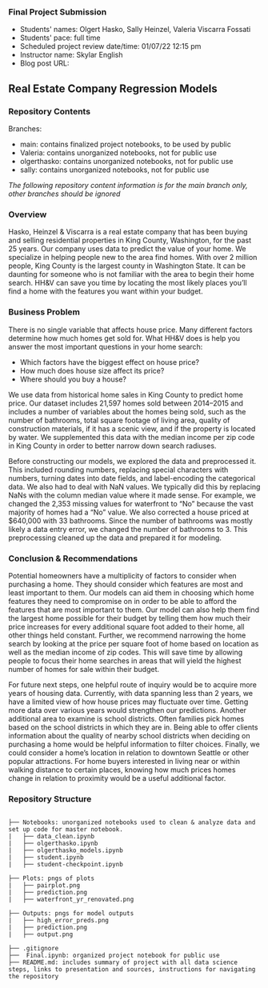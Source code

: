 ### Final Project Submission
- Students' names: Olgert Hasko, Sally Heinzel, Valeria Viscarra Fossati
- Students' pace: full time
- Scheduled project review date/time: 01/07/22 12:15 pm
- Instructor name: Skylar English
- Blog post URL:

## Real Estate Company Regression Models

### Repository Contents

Branches:
- main: contains finalized project notebooks, to be used by public
- Valeria: contains unorganized notebooks, not for public use
- olgerthasko: contains unorganized notebooks, not for public use
- sally: contains unorganized notebooks, not for public use

*The following repository content information is for the main branch only, other branches should be ignored*

### Overview 

Hasko, Heinzel & Viscarra is a real estate company that has been buying and selling residential properties in King County, Washington, for the past 25 years. Our company uses data to predict the value of your home. We specialize in helping people new to the area find homes. With over 2 million people, King County is the largest county in Washington State. It can be daunting for someone who is not familiar with the area to begin their home search. HH&V can save you time by locating the most likely places you’ll find a home with the features you want within your budget.

### Business Problem

There is no single variable that affects house price. Many different factors determine how much homes get sold for. What HH&V does is help you answer the most important questions in your home search:
- Which factors have the biggest effect on house price?
- How much does house size affect its price?
- Where should you buy a house?

We use data from historical home sales in King County to predict home price. Our dataset includes 21,597 homes sold between 2014–2015 and includes a number of variables about the homes being sold, such as the number of bathrooms, total square footage of living area, quality of construction materials, if it has a scenic view, and if the property is located by water. We supplemented this data with the median income per zip code in King County in order to better narrow down search radiuses.

Before constructing our models, we explored the data and preprocessed it. This included rounding numbers, replacing special characters with numbers, turning dates into date fields, and label-encoding the categorical data. We also had to deal with NaN values. We typically did this by replacing NaNs with the column median value where it made sense. For example, we changed the 2,353 missing values for waterfront to “No” because the vast majority of homes had a “No” value. We also corrected a house priced at $640,000 with 33 bathrooms. Since the number of bathrooms was mostly likely a data entry error, we changed the number of bathrooms to 3. This preprocessing cleaned up the data and prepared it for modeling.

### Conclusion & Recommendations

Potential homeowners have a multiplicity of factors to consider when purchasing a home. They should consider which features are most and least important to them. Our models can aid them in choosing which home features they need to compromise on in order to be able to afford the features that are most important to them. Our model can also help them find the largest home possible for their budget by telling them how much their price increases for every additional square foot added to their home, all other things held constant. Further, we recommend narrowing the home search by looking at the price per square foot of home based on location as well as the median income of zip codes. This will save time by allowing people to focus their home searches in areas that will yield the highest number of homes for sale within their budget.

For future next steps, one helpful route of inquiry would be to acquire more years of housing data. Currently, with data spanning less than 2 years, we have a limited view of how house prices may fluctuate over time. Getting more data over various years would strengthen our predictions.
Another additional area to examine is school districts. Often families pick homes based on the school districts in which they are in. Being able to offer clients information about the quality of nearby school districts when deciding on purchasing a home would be helpful information to filter choices.
Finally, we could consider a home’s location in relation to downtown Seattle or other popular attractions. For home buyers interested in living near or within walking distance to certain places, knowing how much prices homes change in relation to proximity would be a useful additional factor.



### Repository Structure
```

├── Notebooks: unorganized notebooks used to clean & analyze data and set up code for master notebook.
|   ├── data_clean.ipynb
|   ├── olgerthasko.ipynb
|   ├── olgerthasko_models.ipynb
|   ├── student.ipynb
|   ├── student-checkpoint.ipynb

├── Plots: pngs of plots
|   ├── pairplot.png
|   ├── prediction.png
|   ├── waterfront_yr_renovated.png

├── Outputs: pngs for model outputs
|   ├── high_error_preds.png
|   ├── prediction.png
|   ├── output.png

├── .gitignore
├──  Final.ipynb: organized project notebook for public use
├── README.md: includes summary of project with all data science steps, links to presentation and sources, instructions for navigating the repository

```
